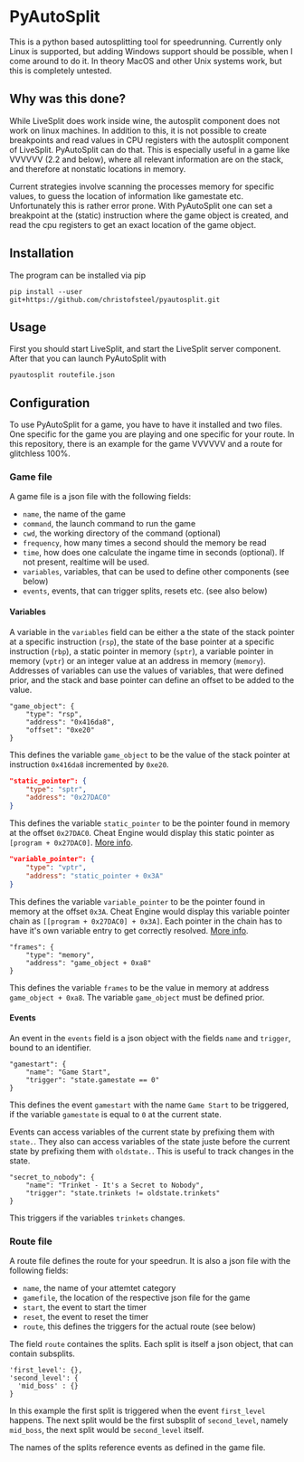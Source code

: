 PyAutoSplit
===========

This is a python based autosplitting tool for speedrunning. Currently only Linux is supported, but adding Windows support should be possible, when I come around to do it. In theory MacOS and other Unix systems work, but this is completely untested.

## Why was this done?

While LiveSplit does work inside wine, the autosplit component does not work on linux machines. In addition to this, it is not possible to create breakpoints and read values in CPU registers with the autosplit component of LiveSplit. PyAutoSplit can do that. This is especially useful in a game like VVVVVV (2.2 and below), where all relevant information are on the stack, and therefore at nonstatic locations in memory.

Current strategies involve scanning the processes memory for specific values, to guess the location of information like gamestate etc. Unfortunately this is rather error prone. With PyAutoSplit one can set a breakpoint at the (static) instruction where the game object is created, and read the cpu registers to get an exact location of the game object.

## Installation

The program can be installed via pip

```
pip install --user git+https://github.com/christofsteel/pyautosplit.git
```

## Usage

First you should start LiveSplit, and start the LiveSplit server component. After that you can launch PyAutoSplit with

```
pyautosplit routefile.json
```

## Configuration

To use PyAutoSplit for a game, you have to have it installed and two files. One specific for the game you are playing and one specific for your route. In this repository, there is an example for the game VVVVVV and a route for glitchless 100%.

### Game file

A game file is a json file with the following fields:

  * `name`, the name of the game
  * `command`, the launch command to run the game
  * `cwd`, the working directory of the command (optional)
  * `frequency`, how many times a second should the memory be read
  * `time`, how does one calculate the ingame time in seconds (optional). If not present, realtime will be used.
  * `variables`, variables, that can be used to define other components (see below)
  * `events`, events, that can trigger splits, resets etc. (see also below)


#### Variables

A variable in the `variables` field can be either a the state of the stack pointer at a specific instruction (`rsp`), the state of the base pointer at a specific instruction (`rbp`), a static pointer in memory (`sptr`), a variable pointer in memory (`vptr`) or an integer value at an address in memory (`memory`). Addresses of variables can use the values of variables, that were defined prior, and the stack and base pointer can define an offset to be added to the value.

```
"game_object": {
    "type": "rsp",
    "address": "0x416da8",
    "offset": "0xe20"
}
```

This defines the variable `game_object` to be the value of the stack pointer at instruction `0x416da8` incremented by `0xe20`.

``` json
"static_pointer": {
    "type": "sptr",
    "address": "0x27DAC0"
}
```

This defines the variable `static_pointer` to be the pointer found in memory at the offset `0x27DAC0`. Cheat Engine would display this static pointer as `[program + 0x27DAC0]`. [More info](https://wiki.cheatengine.org/index.php?title=Tutorials:Cheat_Engine_Tutorial_Guide_x64#Step_6:_Pointers).

``` json
"variable_pointer": {
    "type": "vptr",
    "address": "static_pointer + 0x3A"
}
```

This defines the variable `variable_pointer` to be the pointer found in memory at the offset `0x3A`. Cheat Engine would display this variable pointer chain as `[[program + 0x27DAC0] + 0x3A]`. Each pointer in the chain has to have it's own variable entry to get correctly resolved. [More info](https://wiki.cheatengine.org/index.php?title=Tutorials:Cheat_Engine_Tutorial_Guide_x64#Step_8:_Multilevel_pointers).

```
"frames": {
    "type": "memory",
    "address": "game_object + 0xa8"
}
```

This defines the variable `frames` to be the value in memory at address `game_object + 0xa8`. The variable `game_object` must be defined prior.

#### Events

An event in the `events` field is a json object with the fields `name` and `trigger`, bound to an identifier.

```
"gamestart": {
    "name": "Game Start",
    "trigger": "state.gamestate == 0"
}
```

This defines the event `gamestart` with the name `Game Start` to be triggered, if the variable `gamestate` is equal to `0` at the current state.

Events can access variables of the current state by prefixing them with `state.`. They also can access variables of the state juste before the current state by prefixing them with `oldstate.`. This is useful to track changes in the state.

```
"secret_to_nobody": {
    "name": "Trinket - It's a Secret to Nobody",
    "trigger": "state.trinkets != oldstate.trinkets"
}
```

This triggers if the variables `trinkets` changes.

### Route file

A route file defines the route for your speedrun. It is also a json file with the following fields:

 * `name`, the name of your attemtet category
 * `gamefile`, the location of the respective json file for the game
 * `start`, the event to start the timer
 * `reset`, the event to reset the timer
 * `route`, this defines the triggers for the actual route (see below)

The field `route` containes the splits. Each split is itself a json object, that can contain subsplits.

```
'first_level': {},
'second_level': {
  'mid_boss' : {}
}
```
In this example the first split is triggered when the event `first_level` happens. The next split would be the first subsplit of `second_level`, namely `mid_boss`, the next split would be `second_level` itself.

The names of the splits reference events as defined in the game file.
